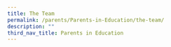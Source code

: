 ```yaml
---
title: The Team
permalink: /parents/Parents-in-Education/the-team/
description: ""
third_nav_title: Parents in Education
---
```


